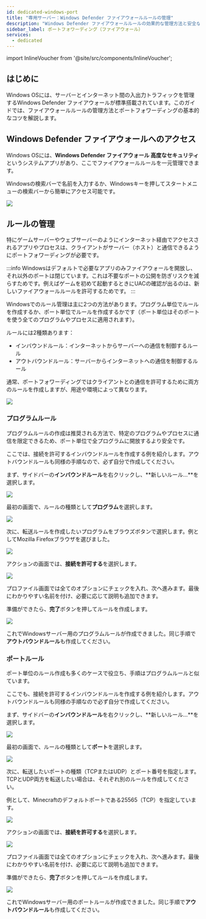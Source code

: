 ```yaml
---
id: dedicated-windows-port
title: "専用サーバー：Windows Defender ファイアウォールルールの管理"
description: "Windows Defender ファイアウォールルールの効果的な管理方法と安全なサーバー通信のためのポートフォワーディング最適化 → 今すぐチェック"
sidebar_label: ポートフォワーディング（ファイアウォール）
services:
  - dedicated
---
```


import InlineVoucher from '@site/src/components/InlineVoucher';

## はじめに

Windows OSには、サーバーとインターネット間の入出力トラフィックを管理するWindows Defender ファイアウォールが標準搭載されています。このガイドでは、ファイアウォールルールの管理方法とポートフォワーディングの基本的なコツを解説します。

<InlineVoucher />

## Windows Defender ファイアウォールへのアクセス

Windows OSには、**Windows Defender ファイアウォール 高度なセキュリティ**というシステムアプリがあり、ここでファイアウォールルールを一元管理できます。

Windowsの検索バーで名前を入力するか、Windowsキーを押してスタートメニューの検索バーから簡単にアクセス可能です。

![](https://screensaver01.zap-hosting.com/index.php/s/MEdQwo2do8zA84m/preview)

## ルールの管理

特にゲームサーバーやウェブサーバーのようにインターネット経由でアクセスされるアプリやプロセスは、クライアントがサーバー（ホスト）と通信できるようにポートフォワーディングが必要です。

:::info
Windowsはデフォルトで必要なアプリのみファイアウォールを開放し、それ以外のポートは閉じています。これは不要なポートの公開を防ぎリスクを減らすためです。例えばゲームを初めて起動するときにUACの確認が出るのは、新しいファイアウォールルールを許可するためです。
:::

Windowsでのルール管理は主に2つの方法があります。プログラム単位でルールを作成するか、ポート単位でルールを作成するかです（ポート単位はそのポートを使う全てのプログラムやプロセスに適用されます）。

ルールには2種類あります：
- インバウンドルール：インターネットからサーバーへの通信を制御するルール
- アウトバウンドルール：サーバーからインターネットへの通信を制御するルール

通常、ポートフォワーディングではクライアントとの通信を許可するために両方のルールを作成しますが、用途や環境によって異なります。

![](https://screensaver01.zap-hosting.com/index.php/s/a8HCX6ZyWfemQtN/preview)

### プログラムルール

プログラムルールの作成は推奨される方法で、特定のプログラムやプロセスに通信を限定できるため、ポート単位で全プログラムに開放するより安全です。

ここでは、接続を許可するインバウンドルールを作成する例を紹介します。アウトバウンドルールも同様の手順なので、必ず自分で作成してください。

まず、サイドバーの**インバウンドルール**を右クリックし、**新しいルール...**を選択します。

![](https://screensaver01.zap-hosting.com/index.php/s/mnZXWgEWyxSciE4/preview)

最初の画面で、ルールの種類として**プログラム**を選択します。

![](https://screensaver01.zap-hosting.com/index.php/s/NPm9ae8BsD78An9/preview)

次に、転送ルールを作成したいプログラムをブラウズボタンで選択します。例としてMozilla Firefoxブラウザを選びました。

![](https://screensaver01.zap-hosting.com/index.php/s/XsS2iTa4JjXF8j5/preview)

アクションの画面では、**接続を許可する**を選択します。

![](https://screensaver01.zap-hosting.com/index.php/s/pnFz9EoxPqPT8xS/preview)

プロファイル画面では全てのオプションにチェックを入れ、次へ進みます。最後にわかりやすい名前を付け、必要に応じて説明も追加できます。

準備ができたら、**完了**ボタンを押してルールを作成します。

![](https://screensaver01.zap-hosting.com/index.php/s/dpWEYFYGtWQYkw3/preview)

これでWindowsサーバー用のプログラムルールが作成できました。同じ手順で**アウトバウンドルール**も作成してください。

### ポートルール

ポート単位のルール作成も多くのケースで役立ち、手順はプログラムルールと似ています。

ここでも、接続を許可するインバウンドルールを作成する例を紹介します。アウトバウンドルールも同様の手順なので必ず自分で作成してください。

まず、サイドバーの**インバウンドルール**を右クリックし、**新しいルール...**を選択します。

![](https://screensaver01.zap-hosting.com/index.php/s/mnZXWgEWyxSciE4/preview)

最初の画面で、ルールの種類として**ポート**を選択します。

![](https://screensaver01.zap-hosting.com/index.php/s/eobA3wzbwQSqjpK/preview)

次に、転送したいポートの種類（TCPまたはUDP）とポート番号を指定します。TCPとUDP両方を転送したい場合は、それぞれ別のルールを作成してください。

例として、Minecraftのデフォルトポートである25565（TCP）を指定しています。

![](https://screensaver01.zap-hosting.com/index.php/s/yMco5L6ERWiLEHk/preview)

アクションの画面では、**接続を許可する**を選択します。

![](https://screensaver01.zap-hosting.com/index.php/s/pnFz9EoxPqPT8xS/preview)

プロファイル画面では全てのオプションにチェックを入れ、次へ進みます。最後にわかりやすい名前を付け、必要に応じて説明も追加できます。

準備ができたら、**完了**ボタンを押してルールを作成します。

![](https://screensaver01.zap-hosting.com/index.php/s/Ro5k6JgTF73exoH/preview)

これでWindowsサーバー用のポートルールが作成できました。同じ手順で**アウトバウンドルール**も作成してください。

<InlineVoucher />